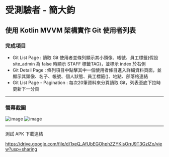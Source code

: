 # 受測驗者 - 簡大鈞


## 使用 Kotlin MVVM 架構實作 Git 使用者列表

### 完成項目
* Git List Page : 讀取 Git 使用者並條列顯示其小頭像、帳號、員工標籤(假設 site_admin 為 false 時顯示 STAFF 標籤TAG)，並標示 index 於右側
* Git Detail Page : 條列項目中點擊其中一個使用者條目進入詳細資料頁面，並顯示其頭像、名子、帳號、個人狀態、員工標籤()、地點、部落格連結
* Git List Page - Pagination : 每次20筆資料來分頁讀取 Git，列表至底下拉時更新下一分頁
------
### 螢幕截圖
![image](https://github.com/jt12282575/MiraiHw/blob/master/mirai_hw_screenshots/mirai_hw_pic1.PNG)
![image](https://github.com/jt12282575/MiraiHw/blob/master/mirai_hw_screenshots/mirai_hw_pic2.PNG)

------
測試 APK 下載連結

https://drive.google.com/file/d/1xeQ_AfUbEGOhphZZYKisOrrJ9T3GzlZo/view?usp=sharing
